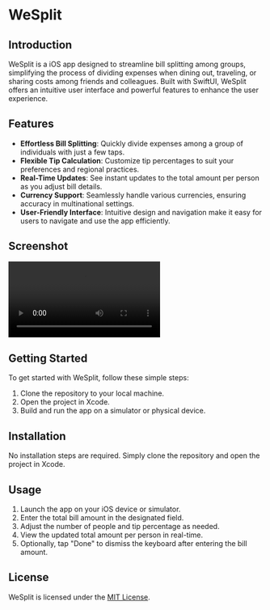 # WeSplit

## Introduction

WeSplit is a iOS app designed to streamline bill splitting among groups, simplifying the process of dividing expenses when dining out, traveling, or sharing costs among friends and colleagues. Built with SwiftUI, WeSplit offers an intuitive user interface and powerful features to enhance the user experience.

## Features

- **Effortless Bill Splitting**: Quickly divide expenses among a group of individuals with just a few taps.
- **Flexible Tip Calculation**: Customize tip percentages to suit your preferences and regional practices.
- **Real-Time Updates**: See instant updates to the total amount per person as you adjust bill details.
- **Currency Support**: Seamlessly handle various currencies, ensuring accuracy in multinational settings.
- **User-Friendly Interface**: Intuitive design and navigation make it easy for users to navigate and use the app efficiently.

## Screenshot

![Screenshot](/SimulatorScreen.mp4)

## Getting Started

To get started with WeSplit, follow these simple steps:

1. Clone the repository to your local machine.
2. Open the project in Xcode.
3. Build and run the app on a simulator or physical device.

## Installation

No installation steps are required. Simply clone the repository and open the project in Xcode.

## Usage

1. Launch the app on your iOS device or simulator.
2. Enter the total bill amount in the designated field.
3. Adjust the number of people and tip percentage as needed.
4. View the updated total amount per person in real-time.
5. Optionally, tap "Done" to dismiss the keyboard after entering the bill amount.

## License

WeSplit is licensed under the [MIT License](LICENSE).
